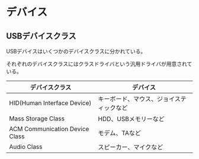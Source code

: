 # デバイス

## USBデバイスクラス

USBデバイスはいくつかのデバイスクラスに分かれている。

それぞれのデバイスクラスにはクラスドライバという汎用ドライバが用意されている。

| デバイスクラス                 | デバイス                                 |
|--------------------------------|------------------------------------------|
| HID(Human Interface Device)    | キーボード、マウス、ジョイスティックなど |
| Mass Storage Class             | HDD、USBメモリーなど                     |
| ACM Communication Device Class | モデム、TAなど                           |
| Audio Class                    | スピーカー、マイクなど                   |

